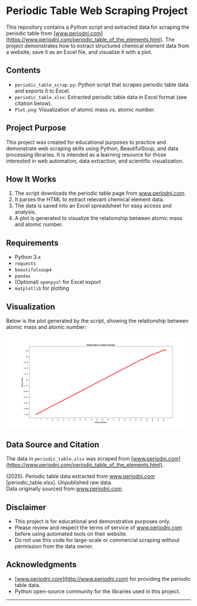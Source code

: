 # Periodic Table Web Scraping Project

This repository contains a Python script and extracted data for scraping the periodic table from [www.periodni.com](https://www.periodni.com/periodic_table_of_the_elements.html). The project demonstrates how to extract structured chemical element data from a website, save it as an Excel file, and visualize it with a plot.

## Contents

- `periodic_table_scrap.py`: Python script that scrapes periodic table data and exports it to Excel.
- `periodic_table.xlsx`: Extracted periodic table data in Excel format (see citation below).
- `Plot.png`: Visualization of atomic mass vs. atomic number.

## Project Purpose

This project was created for educational purposes to practice and demonstrate web scraping skills using Python, BeautifulSoup, and data processing libraries. It is intended as a learning resource for those interested in web automation, data extraction, and scientific visualization.

## How It Works

1. The script downloads the periodic table page from www.periodni.com.
2. It parses the HTML to extract relevant chemical element data.
3. The data is saved into an Excel spreadsheet for easy access and analysis.
4. A plot is generated to visualize the relationship between atomic mass and atomic number.

## Requirements

- Python 3.x
- `requests`
- `beautifulsoup4`
- `pandas`
- (Optional) `openpyxl` for Excel export
- `matplotlib` for plotting

## Visualization

Below is the plot generated by the script, showing the relationship between atomic mass and atomic number:

![Atomic Mass vs Atomic Number](Plot.png)

## Data Source and Citation

The data in `periodic_table.xlsx` was scraped from [www.periodni.com](https://www.periodni.com/periodic_table_of_the_elements.html). 

(2025). Periodic table data extracted from www.periodni.com [periodic_table.xlsx]. Unpublished raw data.  
Data originally sourced from www.periodni.com.

## Disclaimer

- This project is for educational and demonstrative purposes only.
- Please review and respect the terms of service of www.periodni.com before using automated tools on their website.
- Do not use this code for large-scale or commercial scraping without permission from the data owner.

## Acknowledgments

- [www.periodni.com](http://www.periodni.com) for providing the periodic table data.
- Python open-source community for the libraries used in this project.

---
